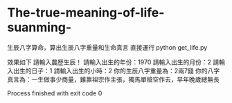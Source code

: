 # The-true-meaning-of-life-suanming-
生辰八字算命，算出生辰八字重量和生命真言
直接運行
python get_life.py

效果如下
請輸入農歷生辰！
請輸入出生的年份：1970
請輸入出生的月份：2
請輸入出生的日子：1
請輸入出生的小時：2
你的生辰八字重量為：2兩7錢
你的八字真言為：一生做事少商量，難靠祖宗作主張，獨馬單槍空作去，早年晚歲總無長

Process finished with exit code 0
